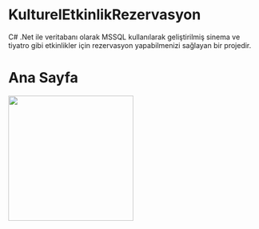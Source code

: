 # KulturelEtkinlikRezervasyon
C# .Net ile veritabanı olarak MSSQL kullanılarak geliştirilmiş sinema ve tiyatro gibi etkinlikler için rezervasyon yapabilmenizi sağlayan bir projedir.

# Ana Sayfa
<img src="https://user-images.githubusercontent.com/34067716/126046056-7f1be290-958b-4e7b-8d19-269105b9174b.png" width="250"/> 
